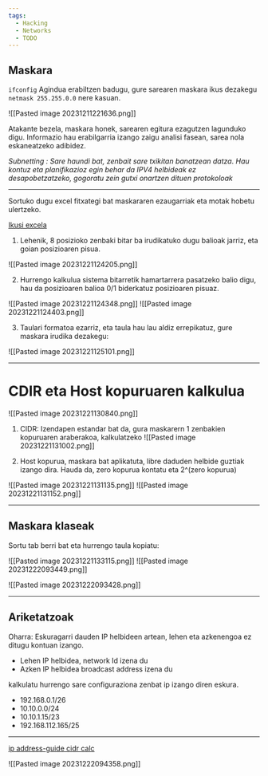 ```yaml
---
tags:
  - Hacking
  - Networks
  - TODO
---
```

## Maskara

`ifconfig` Agindua erabiltzen badugu, gure sarearen maskara ikus dezakegu `netmask 255.255.0.0` nere kasuan.

![[Pasted image 20231211221636.png]]

Atakante bezela, maskara honek, sarearen egitura ezagutzen lagunduko digu. Informazio hau erabilgarria izango zaigu analisi fasean, sarea nola eskaneatzeko adibidez.


*Subnetting : Sare haundi bat, zenbait sare txikitan banatzean datza*. *Hau kontuz eta planifikazioz egin behar da IPV4 helbideak ez desapobetzatzeko, gogoratu zein gutxi onartzen dituen protokoloak*

---

Sortuko dugu excel fitxategi bat maskararen ezaugarriak eta motak hobetu ulertzeko.

[Ikusi excela](https://docs.google.com/spreadsheets/d/1XHKRUXkgOZAOelCKutF83DzA1dnqxUMUTOmSTZSgDVo/edit?usp=sharing)

1. Lehenik, 8 posizioko zenbaki bitar ba irudikatuko dugu balioak jarriz, eta goian posizioaren pisua.
   
![[Pasted image 20231221124205.png]]

2. Hurrengo kalkulua sistema bitarretik hamartarrera pasatzeko balio digu, hau da posizioaren balioa 0/1 biderkatuz posizioaren pisuaz.

![[Pasted image 20231221124348.png]]
![[Pasted image 20231221124403.png]]

3. Taulari formatoa ezarriz, eta taula hau lau aldiz errepikatuz, gure maskara irudika dezakegu:

![[Pasted image 20231221125101.png]]

---
# CDIR eta Host kopuruaren kalkulua


![[Pasted image 20231221130840.png]]

1. CIDR: Izendapen estandar bat da, gura maskarern 1 zenbakien kopuruaren araberakoa, kalkulatzeko
![[Pasted image 20231221131002.png]]

2. Host kopurua, maskara bat aplikatuta, libre daduden helbide guztiak izango dira. Hauda da, zero kopurua kontatu eta 2^(zero kopurua)

![[Pasted image 20231221131135.png]]
![[Pasted image 20231221131152.png]]

---
## Maskara klaseak

Sortu tab berri bat eta hurrengo taula kopiatu:

![[Pasted image 20231221133115.png]]
![[Pasted image 20231222093449.png]]

![[Pasted image 20231222093428.png]]

---

## Ariketatzoak 

Oharra: Eskuragarri dauden IP helbideen artean, lehen eta azkenengoa ez ditugu kontuan izango. 
- Lehen IP helbidea, network Id izena du
- Azken IP helbidea broadcast address izena du

kalkulatu hurrengo sare configuraziona zenbat ip izango diren eskura.

- 192.168.0.1/26
- 10.10.0.0/24
- 10.10.1.15/23
- 192.168.112.165/25
---

[ip address-guide cidr calc](https://www.ipaddressguide.com/cidr)

![[Pasted image 20231222094358.png]]